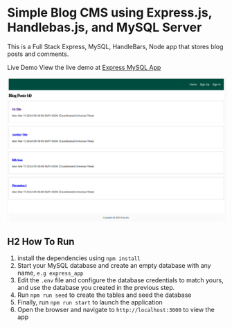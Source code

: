 # Simple Blog CMS using Express.js, Handlebas.js, and MySQL Server

This is a Full Stack Express, MySQL, HandleBars, Node app that stores blog posts and comments.

Live Demo
View the live demo at [Express MySQL App](https://express-cms.onrender.com)

![Screenshot](./screenshot.png)

## H2 How To Run
1. install the dependencies using `npm install`
2. Start your MySQL database and create an empty database with any name, `e.g express_app`
3. Edit the `.env` file and configure the database credentials to match yours, and use the database you created in the previous step.
4. Run `npm run seed` to create the tables and seed the database
5. Finally, run `npm run start` to launch the application
6. Open the browser and navigate to `http://localhost:3000` to view the app
